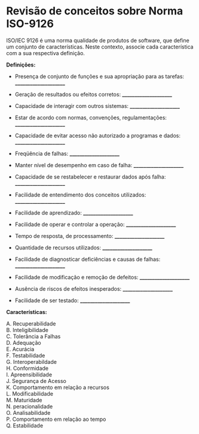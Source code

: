 # Revisão de conceitos sobre Norma ISO-9126

ISO/IEC 9126 é uma norma qualidade de produtos de software, que define um conjunto de características. Neste contexto, associe cada característica com a sua respectiva definição.

**Definições:**

* Presença de conjunto de funções e sua apropriação para as tarefas: **____________________**

* Geração de resultados ou efeitos corretos: **____________________**
 
* Capacidade de interagir com outros sistemas: **____________________**
 
* Estar de acordo com normas, convenções, regulamentações: **____________________**

* Capacidade de evitar acesso não autorizado a programas e dados: **____________________**

* Freqüência de falhas: **____________________**

* Manter nível de desempenho em caso de falha: **____________________**
 
* Capacidade de se restabelecer e restaurar dados após falha: **____________________**
 
* Facilidade de entendimento dos conceitos utilizados: **____________________**

* Facilidade de aprendizado: **____________________**
 
* Facilidade de operar e controlar a operação: **____________________**

* Tempo de resposta, de processamento: **____________________**

* Quantidade de recursos utilizados: **____________________**
 
* Facilidade de diagnosticar deficiências e causas de falhas: **____________________**

* Facilidade de modificação e remoção de defeitos: **____________________**

* Ausência de riscos de efeitos inesperados: **____________________**

* Facilidade de ser testado: **____________________**

**Características:**

A. Recuperabilidade\
B. Inteligibilidade\
C. Tolerância a Falhas\
D. Adequação\
E. Acurácia\
F. Testabilidade\
G. Interoperabildade\
H. Conformidade\
I. Apreensibilidade\
J. Segurança de Acesso\
K. Comportamento em relação a recursos\
L. Modificabilidade\
M. Maturidade\
N. peracionalidade\
O. Analisabilidade\
P. Comportamento em relação ao tempo\
Q. Estabilidade